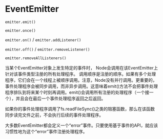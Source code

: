 # EventEmitter

`emitter.emit()`

`emitter.once()`

`emitter.on()` / `emitter.addListener()`

`emitter.off()` / `emitter.removeListener()`

`emitter.removeAllListeners()`

当某个EventEmitter对象上发生特定的事件时， Node会调用在该EventEmitter上针对该事件类型注册的所有处理程序。
调用顺序是注册的顺序。如果有多个处理程序，它们会在一个线程上被顺序调用。注意，Node没有并行调用。更重要的，事件处理程序会被同步调用，而非异步调用。这意味着emit()方法不会把事件处理程序排队到将来某个时刻再调用。emit()会调用所有注册的处理程序（一个接一个），并且会在最后一个事件处理程序返回之后返回。

如果你的事件处理程序调用了fs.readFileSync()之类的阻塞函数，那么在该函数同步读完文件之前，不会执行后续的事件处理程序。

大多数EventEmitter都会定义一个“error”事件。只要使用基于事件的API，就应该习惯性地为这个“error”事件注册处理程序。
